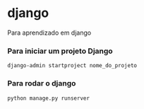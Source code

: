 # django
Para aprendizado em django


### Para iniciar um projeto Django
```
django-admin startproject nome_do_projeto
```

### Para rodar o django
```
python manage.py runserver

```